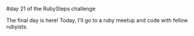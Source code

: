 #day 21 of the RubySteps challenge

The final day is here! Today, I'll go to a ruby meetup and code with fellow rubyists.
